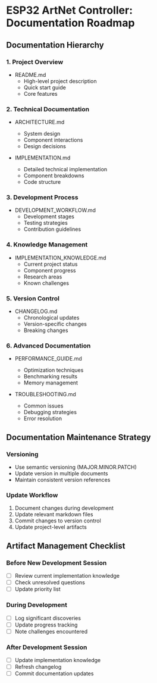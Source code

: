 # ESP32 ArtNet Controller: Documentation Roadmap

## Documentation Hierarchy

### 1. Project Overview
- README.md
  * High-level project description
  * Quick start guide
  * Core features

### 2. Technical Documentation
- ARCHITECTURE.md
  * System design
  * Component interactions
  * Design decisions

- IMPLEMENTATION.md
  * Detailed technical implementation
  * Component breakdowns
  * Code structure

### 3. Development Process
- DEVELOPMENT_WORKFLOW.md
  * Development stages
  * Testing strategies
  * Contribution guidelines

### 4. Knowledge Management
- IMPLEMENTATION_KNOWLEDGE.md
  * Current project status
  * Component progress
  * Research areas
  * Known challenges

### 5. Version Control
- CHANGELOG.md
  * Chronological updates
  * Version-specific changes
  * Breaking changes

### 6. Advanced Documentation
- PERFORMANCE_GUIDE.md
  * Optimization techniques
  * Benchmarking results
  * Memory management

- TROUBLESHOOTING.md
  * Common issues
  * Debugging strategies
  * Error resolution

## Documentation Maintenance Strategy

### Versioning
- Use semantic versioning (MAJOR.MINOR.PATCH)
- Update version in multiple documents
- Maintain consistent version references

### Update Workflow
1. Document changes during development
2. Update relevant markdown files
3. Commit changes to version control
4. Update project-level artifacts

## Artifact Management Checklist

### Before New Development Session
- [ ] Review current implementation knowledge
- [ ] Check unresolved questions
- [ ] Update priority list

### During Development
- [ ] Log significant discoveries
- [ ] Update progress tracking
- [ ] Note challenges encountered

### After Development Session
- [ ] Update implementation knowledge
- [ ] Refresh changelog
- [ ] Commit documentation updates